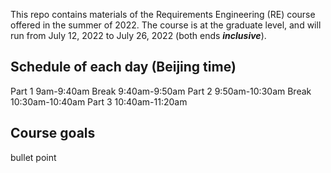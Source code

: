 This repo contains materials of the Requirements Engineering (RE) course offered in the summer of 2022. The course is at the graduate level, and will run from July 12, 2022 to July 26, 2022 (both ends ***inclusive***).
## Schedule of each day (Beijing time)
Part 1  9am-9:40am
Break   9:40am-9:50am
Part 2  9:50am-10:30am
Break   10:30am-10:40am
Part 3  10:40am-11:20am

## Course goals
bullet point

